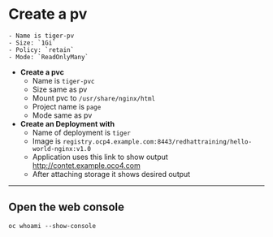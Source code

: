 # **Create a pv**
	- Name is tiger-pv
	- Size: `1Gi`
	- Policy: `retain`
	- Mode: `ReadOnlyMany`
- **Create a pvc**
	- Name is `tiger-pvc`
	- Size same as pv
	- Mount pvc to `/usr/share/nginx/html`
	- Project name is `page`
	- Mode same as pv
- **Create an Deployment with**
	- Name of deployment is `tiger`
	- Image is  `registry.ocp4.example.com:8443/redhattraining/hello-world-nginx:v1.0`
	- Application uses this link to show output http://contet.example.oco4.com
	- After attaching storage it shows desired output
---

## Open the web console 
```
oc whoami --show-console
```
